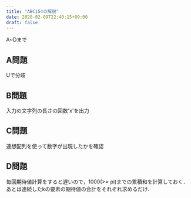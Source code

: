 ```yaml
---
title: "ABC154の解説"
date: 2020-02-09T22:40:15+09:00
draft: false
---
```


A~Dまで

## A問題
Uで分岐

## B問題
入力の文字列の長さの回数'x'を出力

## C問題
連想配列を使って数字が出現したかを確認

## D問題
毎回期待値計算をすると遅いので，1000(>= pi)までの累積和を計算しておく．
あとは連続したkの要素の期待値の合計をそれぞれ求めるだけ．
